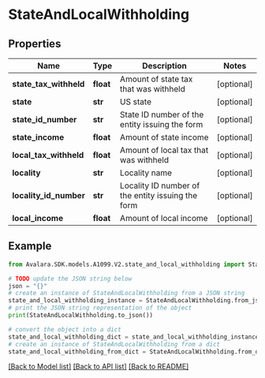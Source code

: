 # StateAndLocalWithholding


## Properties

Name | Type | Description | Notes
------------ | ------------- | ------------- | -------------
**state_tax_withheld** | **float** | Amount of state tax that was withheld | [optional] 
**state** | **str** | US state | [optional] 
**state_id_number** | **str** | State ID number of the entity issuing the form | [optional] 
**state_income** | **float** | Amount of state income | [optional] 
**local_tax_withheld** | **float** | Amount of local tax that was withheld | [optional] 
**locality** | **str** | Locality name | [optional] 
**locality_id_number** | **str** | Locality ID number of the entity issuing the form | [optional] 
**local_income** | **float** | Amount of local income | [optional] 

## Example

```python
from Avalara.SDK.models.A1099.V2.state_and_local_withholding import StateAndLocalWithholding

# TODO update the JSON string below
json = "{}"
# create an instance of StateAndLocalWithholding from a JSON string
state_and_local_withholding_instance = StateAndLocalWithholding.from_json(json)
# print the JSON string representation of the object
print(StateAndLocalWithholding.to_json())

# convert the object into a dict
state_and_local_withholding_dict = state_and_local_withholding_instance.to_dict()
# create an instance of StateAndLocalWithholding from a dict
state_and_local_withholding_from_dict = StateAndLocalWithholding.from_dict(state_and_local_withholding_dict)
```
[[Back to Model list]](../README.md#documentation-for-models) [[Back to API list]](../README.md#documentation-for-api-endpoints) [[Back to README]](../README.md)


